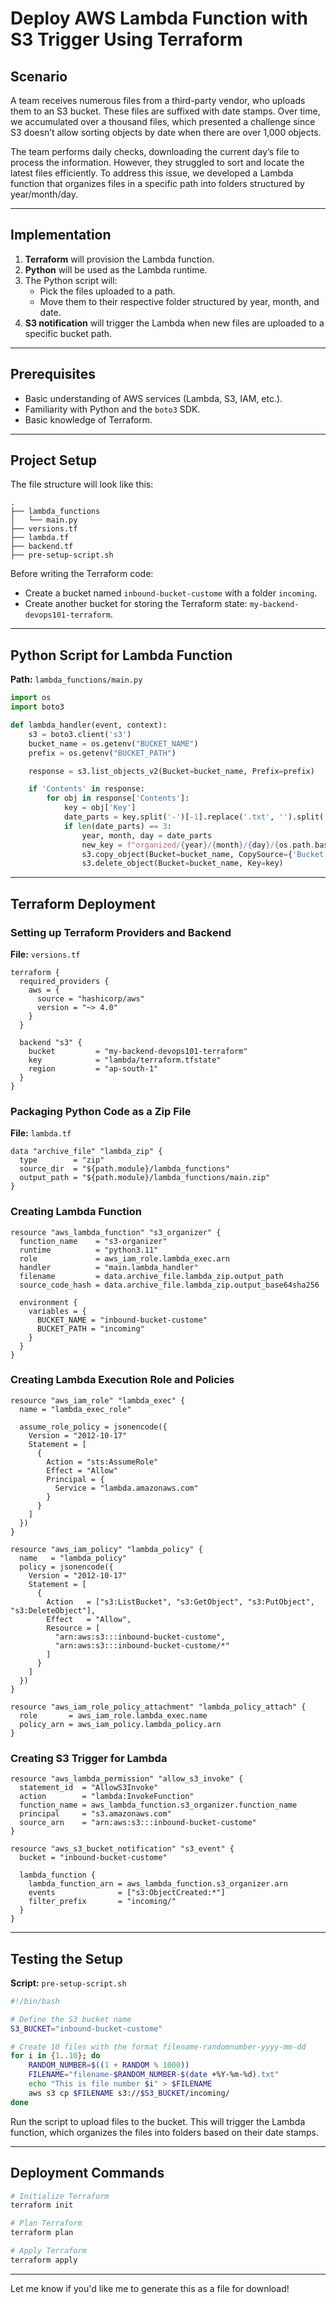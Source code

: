# Deploy AWS Lambda Function with S3 Trigger Using Terraform

## Scenario
A team receives numerous files from a third-party vendor, who uploads them to an S3 bucket. These files are suffixed with date stamps. Over time, we accumulated over a thousand files, which presented a challenge since S3 doesn’t allow sorting objects by date when there are over 1,000 objects.

The team performs daily checks, downloading the current day’s file to process the information. However, they struggled to sort and locate the latest files efficiently. To address this issue, we developed a Lambda function that organizes files in a specific path into folders structured by year/month/day.

---

## Implementation
1. **Terraform** will provision the Lambda function.
2. **Python** will be used as the Lambda runtime.
3. The Python script will:
   - Pick the files uploaded to a path.
   - Move them to their respective folder structured by year, month, and date.
4. **S3 notification** will trigger the Lambda when new files are uploaded to a specific bucket path.

---

## Prerequisites
- Basic understanding of AWS services (Lambda, S3, IAM, etc.).
- Familiarity with Python and the `boto3` SDK.
- Basic knowledge of Terraform.

---

## Project Setup
The file structure will look like this:
```plaintext
.
├── lambda_functions
│   └── main.py
├── versions.tf
├── lambda.tf
├── backend.tf
├── pre-setup-script.sh
```

Before writing the Terraform code:
- Create a bucket named `inbound-bucket-custome` with a folder `incoming`.
- Create another bucket for storing the Terraform state: `my-backend-devops101-terraform`.

---

## Python Script for Lambda Function
**Path:** `lambda_functions/main.py`
```python
import os
import boto3

def lambda_handler(event, context):
    s3 = boto3.client('s3')
    bucket_name = os.getenv("BUCKET_NAME")
    prefix = os.getenv("BUCKET_PATH")

    response = s3.list_objects_v2(Bucket=bucket_name, Prefix=prefix)

    if 'Contents' in response:
        for obj in response['Contents']:
            key = obj['Key']
            date_parts = key.split('-')[-1].replace('.txt', '').split('/')
            if len(date_parts) == 3:
                year, month, day = date_parts
                new_key = f"organized/{year}/{month}/{day}/{os.path.basename(key)}"
                s3.copy_object(Bucket=bucket_name, CopySource={'Bucket': bucket_name, 'Key': key}, Key=new_key)
                s3.delete_object(Bucket=bucket_name, Key=key)
```

---

## Terraform Deployment

### Setting up Terraform Providers and Backend
**File:** `versions.tf`
```hcl
terraform {
  required_providers {
    aws = {
      source = "hashicorp/aws"
      version = "~> 4.0"
    }
  }

  backend "s3" {
    bucket         = "my-backend-devops101-terraform"
    key            = "lambda/terraform.tfstate"
    region         = "ap-south-1"
  }
}
```

### Packaging Python Code as a Zip File
**File:** `lambda.tf`
```hcl
data "archive_file" "lambda_zip" {
  type        = "zip"
  source_dir  = "${path.module}/lambda_functions"
  output_path = "${path.module}/lambda_functions/main.zip"
}
```

### Creating Lambda Function
```hcl
resource "aws_lambda_function" "s3_organizer" {
  function_name    = "s3-organizer"
  runtime          = "python3.11"
  role             = aws_iam_role.lambda_exec.arn
  handler          = "main.lambda_handler"
  filename         = data.archive_file.lambda_zip.output_path
  source_code_hash = data.archive_file.lambda_zip.output_base64sha256

  environment {
    variables = {
      BUCKET_NAME = "inbound-bucket-custome"
      BUCKET_PATH = "incoming"
    }
  }
}
```

### Creating Lambda Execution Role and Policies
```hcl
resource "aws_iam_role" "lambda_exec" {
  name = "lambda_exec_role"

  assume_role_policy = jsonencode({
    Version = "2012-10-17"
    Statement = [
      {
        Action = "sts:AssumeRole"
        Effect = "Allow"
        Principal = {
          Service = "lambda.amazonaws.com"
        }
      }
    ]
  })
}

resource "aws_iam_policy" "lambda_policy" {
  name   = "lambda_policy"
  policy = jsonencode({
    Version = "2012-10-17"
    Statement = [
      {
        Action   = ["s3:ListBucket", "s3:GetObject", "s3:PutObject", "s3:DeleteObject"],
        Effect   = "Allow",
        Resource = [
          "arn:aws:s3:::inbound-bucket-custome",
          "arn:aws:s3:::inbound-bucket-custome/*"
        ]
      }
    ]
  })
}

resource "aws_iam_role_policy_attachment" "lambda_policy_attach" {
  role       = aws_iam_role.lambda_exec.name
  policy_arn = aws_iam_policy.lambda_policy.arn
}
```

### Creating S3 Trigger for Lambda
```hcl
resource "aws_lambda_permission" "allow_s3_invoke" {
  statement_id  = "AllowS3Invoke"
  action        = "lambda:InvokeFunction"
  function_name = aws_lambda_function.s3_organizer.function_name
  principal     = "s3.amazonaws.com"
  source_arn    = "arn:aws:s3:::inbound-bucket-custome"
}

resource "aws_s3_bucket_notification" "s3_event" {
  bucket = "inbound-bucket-custome"

  lambda_function {
    lambda_function_arn = aws_lambda_function.s3_organizer.arn
    events              = ["s3:ObjectCreated:*"]
    filter_prefix       = "incoming/"
  }
}
```

---

## Testing the Setup
**Script:** `pre-setup-script.sh`
```bash
#!/bin/bash

# Define the S3 bucket name
S3_BUCKET="inbound-bucket-custome"

# Create 10 files with the format filename-randomnumber-yyyy-mm-dd
for i in {1..10}; do
    RANDOM_NUMBER=$((1 + RANDOM % 1000))
    FILENAME="filename-$RANDOM_NUMBER-$(date +%Y-%m-%d).txt"
    echo "This is file number $i" > $FILENAME
    aws s3 cp $FILENAME s3://$S3_BUCKET/incoming/
done
```

Run the script to upload files to the bucket. This will trigger the Lambda function, which organizes the files into folders based on their date stamps.

---

## Deployment Commands
```bash
# Initialize Terraform
terraform init

# Plan Terraform
terraform plan

# Apply Terraform
terraform apply
```
---

Let me know if you'd like me to generate this as a file for download!
